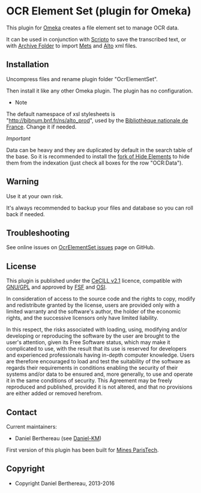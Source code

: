 OCR Element Set (plugin for Omeka)
==================================


This plugin for [Omeka] creates a file element set to manage OCR data.

It can be used in conjunction with [Scripto] to save the transcribed text, or
with [Archive Folder] to import [Mets] and [Alto] xml files.


Installation
------------

Uncompress files and rename plugin folder "OcrElementSet".

Then install it like any other Omeka plugin. The plugin has no configuration.

* Note

The default namespace of xsl stylesheets is "http://bibnum.bnf.fr/ns/alto_prod",
used by the [Bibliothèque nationale de France]. Change it if needed.

*Important*

Data can be heavy and they are duplicated by default in the search table of the
base. So it is recommended to install the [fork of Hide Elements] to hide them
from the indexation (just check all boxes for the row "OCR:Data").


Warning
-------

Use it at your own risk.

It's always recommended to backup your files and database so you can roll back
if needed.


Troubleshooting
---------------

See online issues on [OcrElementSet issues] page on GitHub.


License
-------

This plugin is published under the [CeCILL v2.1] licence, compatible with
[GNU/GPL] and approved by [FSF] and [OSI].

In consideration of access to the source code and the rights to copy, modify and
redistribute granted by the license, users are provided only with a limited
warranty and the software's author, the holder of the economic rights, and the
successive licensors only have limited liability.

In this respect, the risks associated with loading, using, modifying and/or
developing or reproducing the software by the user are brought to the user's
attention, given its Free Software status, which may make it complicated to use,
with the result that its use is reserved for developers and experienced
professionals having in-depth computer knowledge. Users are therefore encouraged
to load and test the suitability of the software as regards their requirements
in conditions enabling the security of their systems and/or data to be ensured
and, more generally, to use and operate it in the same conditions of security.
This Agreement may be freely reproduced and published, provided it is not
altered, and that no provisions are either added or removed herefrom.


Contact
-------

Current maintainers:

* Daniel Berthereau (see [Daniel-KM])

First version of this plugin has been built for [Mines ParisTech].


Copyright
---------

* Copyright Daniel Berthereau, 2013-2016


[Omeka]: https://omeka.org
[Scripto]: https://github.com/Omeka/plugin-Scripto
[Archive Folder]: https://github.com/Daniel-KM/ArchiveFolder
[Mets]: https://www.loc.gov/standards/mets
[Alto]: https://www.loc.gov/standards/alto
[fork of Hide Elements]: https://github.com/Daniel-KM/HideElements
[Bibliothèque nationale de France]: http://bnf.fr
[OcrElementSet issues]: https://github.com/Daniel-KM/OcrElementSet/issues
[CeCILL v2.1]: https://www.cecill.info/licences/Licence_CeCILL_V2.1-en.html
[GNU/GPL]: https://www.gnu.org/licenses/gpl-3.0.html "GNU/GPL v3"
[FSF]: https://www.fsf.org
[OSI]: http://opensource.org
[Daniel-KM]: https://github.com/Daniel-KM "Daniel Berthereau"
[Mines ParisTech]: http://bib.mines-paristech.fr
